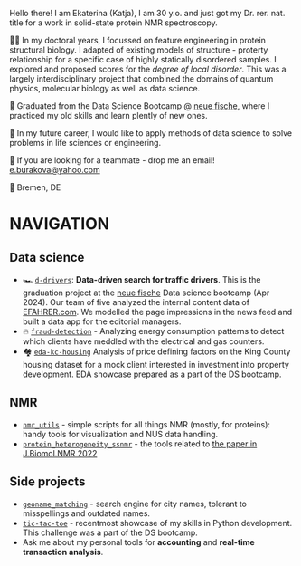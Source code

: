 Hello there! I am Ekaterina (Katja), I am 30 y.o. and just got my Dr. rer. nat. title for a work in solid-state protein NMR spectroscopy. 

👩‍🎓 In my doctoral years, I focussed on feature engineering in protein structural biology. I adapted of existing models of structure - proterty relationship for a specific case of highly statically disordered samples. 
I explored and proposed scores for the *degree of local disorder*. 
This was a largely interdisciplinary project that combined the domains of quantum physics, molecular biology as well as data science.

🐠 Graduated from the Data Science Bootcamp @ [neue fische](https://github.com/neuefische), where I practiced my old skills and learn plently of new ones. 

🌱 In my future career, I would like to apply methods of data science to solve problems in life sciences or engineering.

📨 If you are looking for a teammate - drop me an email! e.burakova@yahoo.com

📍 Bremen, DE

# NAVIGATION
## Data science
- 🏎️ [`d-drivers`](https://github.com/eburakova/d-drivers): **Data-driven search for traffic drivers**. This is the graduation project at the [neue fische](https://github.com/neuefische) Data science bootcamp (Apr 2024). Our team of five analyzed the internal content data of [EFAHRER.com](https://efahrer.chip.de/). We modelled the page impressions in the news feed and built a data app for the editorial managers.
- 🔥 [`fraud-detection`](https://github.com/eburakova/fraud-detection-energy) - Analyzing energy consumption patterns to detect which clients have meddled with the electrical and gas counters.
- 🏘️ [`eda-kc-housing`](https://github.com/eburakova/eda-kc-housing) Analysis of price defining factors on the King County housing dataset for a mock client interested in investment into property development. EDA showcase prepared as a part of the DS bootcamp.
## NMR
- [`nmr_utils`](https://github.com/eburakova/nmr_utilities) - simple scripts for all things NMR (mostly, for proteins): handy tools for visualization and NUS data handling. 
- [`protein_heterogeneity_ssnmr`](https://github.com/eburakova/protein_heterogeneity_ssnmr) - the tools related to [the paper in J.Biomol.NMR 2022](https://doi.org/10.1007/s10858-019-00291-z)
## Side projects
- [`geoname_matching`](https://github.com/eburakova/geoname_matching) - search engine for city names, tolerant to misspellings and outdated names.
- [`tic-tac-toe`](https://github.com/eburakova/tic-tac-toe) - recentmost showcase of my skills in Python development. This challenge was a part of the DS bootcamp.
- Ask me about my personal tools for **accounting** and **real-time transaction analysis**. 

<!---
eburakova/eburakova is a ✨ special ✨ repository because its `README.md` (this file) appears on your GitHub profile.
You can click the Preview link to take a look at your changes.
--->
